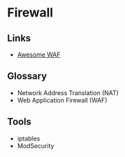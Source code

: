 # Firewall

## Links

- [Awesome WAF](https://github.com/0xInfection/Awesome-WAF)

## Glossary

- Network Address Translation (NAT)
- Web Application Firewall (WAF)

## Tools

- iptables
- ModSecurity

<!--
FireHOL
OpenSnitch

https://github.com/pfsense/pfsense
https://github.com/safing/portmaster
-->
